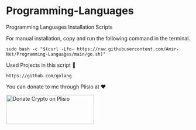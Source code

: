 # Programming-Languages
Programming Languages Installation Scripts

For manual installation, copy and run the following command in the terminal.
```
sudo bash -c "$(curl -Lfo- https://raw.githubusercontent.com/Amir-Net/Programming-Languages/main/go.sh)"
```

Used Projects in this script 🙏
```
https://github.com/golang
```
You can donate to me through Plisio at ❤️

<a href="https://plisio.net/donate/f_9qcQRU" target="_blank"><img src="https://plisio.net/img/donate/donate_light_icons_color.png" alt="Donate Crypto on Plisio" width="240" height="80" /></a>
